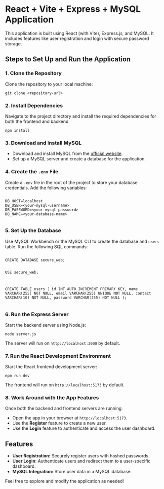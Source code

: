 <!DOCTYPE html>
<html lang="en">
<head>
  <meta charset="UTF-8">
  <meta name="viewport" content="width=device-width, initial-scale=1.0">
  
</head>
<body>
  <h1>React + Vite + Express + MySQL Application</h1>
  <p>This application is built using React (with Vite), Express.js, and MySQL. It includes features like user registration and login with secure password storage.</p>

  <h2>Steps to Set Up and Run the Application</h2>

  <h3>1. Clone the Repository</h3>
  <p>Clone the repository to your local machine:</p>
  <pre><code>git clone &lt;repository-url&gt;</code></pre>

  <h3>2. Install Dependencies</h3>
  <p>Navigate to the project directory and install the required dependencies for both the frontend and backend:</p>
  <pre><code>npm install</code></pre>

  <h3>3. Download and Install MySQL</h3>
  <ul>
    <li>Download and install MySQL from the <a href="https://dev.mysql.com/downloads/installer/" target="_blank">official website</a>.</li>
    <li>Set up a MySQL server and create a database for the application.</li>
  </ul>

  <h3>4. Create the <code>.env</code> File</h3>
  <p>Create a <code>.env</code> file in the root of the project to store your database credentials. Add the following variables:</p>
  <pre><code>
DB_HOST=localhost
DB_USER=&lt;your-mysql-username&gt;
DB_PASSWORD=&lt;your-mysql-password&gt;
DB_NAME=&lt;your-database-name&gt;
  </code></pre>

  <h3>5. Set Up the Database</h3>
  <p>Use MySQL Workbench or the MySQL CLI to create the database and <code>users</code> table. Run the following SQL commands:</p>
  <pre><code>
CREATE DATABASE secure_web;

USE secure_web;

CREATE TABLE users (
    id INT AUTO_INCREMENT PRIMARY KEY,
    name VARCHAR(255) NOT NULL,
    email VARCHAR(255) UNIQUE NOT NULL,
    contact VARCHAR(10) NOT NULL,
    password VARCHAR(255) NOT NULL
);
  </code></pre>

  <h3>6. Run the Express Server</h3>
  <p>Start the backend server using Node.js:</p>
  <pre><code>node server.js</code></pre>
  <p>The server will run on <code>http://localhost:3000</code> by default.</p>

  <h3>7. Run the React Development Environment</h3>
  <p>Start the React frontend development server:</p>
  <pre><code>npm run dev</code></pre>
  <p>The frontend will run on <code>http://localhost:5173</code> by default.</p>

  <h3>8. Work Around with the App Features</h3>
  <p>Once both the backend and frontend servers are running:</p>
  <ul>
    <li>Open the app in your browser at <code>http://localhost:5173</code>.</li>
    <li>Use the <strong>Register</strong> feature to create a new user.</li>
    <li>Use the <strong>Login</strong> feature to authenticate and access the user dashboard.</li>
  </ul>

  <h2>Features</h2>
  <ul>
    <li><strong>User Registration:</strong> Securely register users with hashed passwords.</li>
    <li><strong>User Login:</strong> Authenticate users and redirect them to a user-specific dashboard.</li>
    <li><strong>MySQL Integration:</strong> Store user data in a MySQL database.</li>
  </ul>

  <p>Feel free to explore and modify the application as needed!</p>
</body>
</html>
